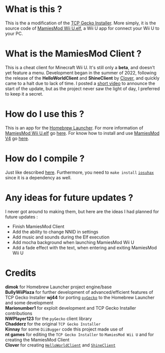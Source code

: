 # What is this ?
This is the a modification of the [TCP Gecko Installer](https://github.com/BullyWiiPlaza/tcpgecko). More simply, it is the source code of [MamiesMod Wii U.elf](http://nt-games-site.000webhostapp.com/other-1/mamiesmod-wii-u-app.html), a Wii U app for connect your Wii U to your PC.

# What is the MamiesMod Client ?
This is a cheat client for Minecraft Wii U. It's still only a **beta**, and doesn't yet feature a menu. Development began in the summer of 2022, following the release of the **HelloWorldClient** and **ShineClient** by [Clover](https://github.com/u08614s), and quickly came to a halt due to lack of time. I posted a [short video](https://youtu.be/VoVjL6O96Ws?si=GK3XQpc5Hvqj3CJg) to announce the start of the update, but as the project never saw the light of day, I preferred to keep it a secret.

# How do I use this ?
This is an app for the [Homebrew Launcher](https://github.com/dimok789/homebrew_launcher). For more information of [MamiesMod Wii U.elf](http://nt-games-site.000webhostapp.com/other-1/mamiesmod-wii-u-app.html) go [here](http://nt-games-site.000webhostapp.com/other-1/mamiesmod-wii-u-app.html). For know how to install and use [MamiesMod V4](https://youtu.be/BZxRxmEmlrw) go [here](https://www.youtube.com/c/ntgamesytb/).

# How do I compile ? 
Just like described [here](https://github.com/dimok789/homebrew_launcher/blob/master/README.md#building-the-homebrew-launcher). Furthermore, you need to `make install` [`iosuhax`](https://github.com/dimok789/libiosuhax) since it is a dependency as well.

# Any ideas for future updates ?
I never got around to making them, but here are the ideas I had planned for future updates :    
- Finish MamiesMod Client    
- Add the ability to change NNID in settings    
- Add music and sounds during the Elf execution    
- Add mocha background when launching MamiesMod Wii U    
- Add a fade effect with the text, when entering and exiting MamiesMod Wii U    

# Credits
**dimok** for Homebrew Launcher project engine/base  
**BullyWiiPlaza** for further development of advanced/efficient features of TCP Gecko Installer 
**wj44** for porting [`pyGecko`](https://github.com/wiiudev/pyGecko) to the Homebrew Launcher and some development  
**Marionumber1** for exploit development and TCP Gecko Installer contributions  
**NWPlayer123** for the `pyGecko` client library  
**Chadderz** for the original `TCP Gecko Installer`  
**Kinnay** for some `DiiBugger` code this project made use of  
**nt games** for editing the `TCP Gecko Installer` to `MamiesMod Wii U` and for creating the MamiesMod Client    
**Clover** for creating [`HelloWorldClient`](https://github.com/u08614s/HelloWorldDrawtextSample) and [`ShineClient`](https://github.com/u08614s/ShineClient)

